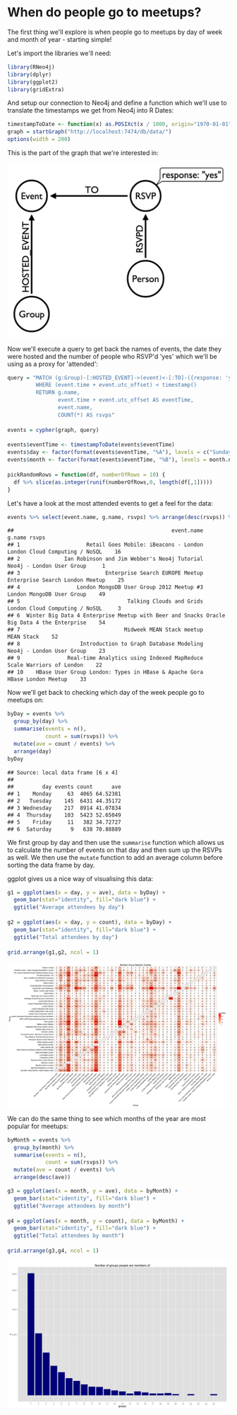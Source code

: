When do people go to meetups?
========================================================

The first thing we'll explore is when people go to meetups by day of week and month of year - starting simple!

Let's import the libraries we'll need:


```r
library(RNeo4j)
library(dplyr)
library(ggplot2)
library(gridExtra)
```

And setup our connection to Neo4j and define a function which we'll use to translate the timestamps we get from Neo4j into R Dates:


```r
timestampToDate <- function(x) as.POSIXct(x / 1000, origin="1970-01-01", tz = "GMT")
graph = startGraph("http://localhost:7474/db/data/")
options(width = 200)
```

This is the part of the graph that we're interested in:

<img src="images/when.png" width="500" />

Now we'll execute a query to get back the names of events, the date they were hosted and the number of people who RSVP'd 'yes' which we'll be using as a proxy for 'attended':



```r
query = "MATCH (g:Group)-[:HOSTED_EVENT]->(event)<-[:TO]-({response: 'yes'})<-[:RSVPD]-()
         WHERE (event.time + event.utc_offset) < timestamp()
         RETURN g.name, 
                event.time + event.utc_offset AS eventTime,
                event.name, 
                COUNT(*) AS rsvps"

events = cypher(graph, query)

events$eventTime <- timestampToDate(events$eventTime)
events$day <- factor(format(events$eventTime, "%A"), levels = c("Sunday", "Monday", "Tuesday", "Wednesday", "Thursday", "Friday", "Saturday"))
events$month <- factor(format(events$eventTime, "%B"), levels = month.name)

pickRandomRows = function(df, numberOfRows = 10) {
  df %>% slice(as.integer(runif(numberOfRows,0, length(df[,1]))))
}
```

Let's have a look at the most attended events to get a feel for the data:


```r
events %>% select(event.name, g.name, rsvps) %>% arrange(desc(rsvps)) %>% pickRandomRows()
```

```
##                                                  event.name                           g.name rsvps
## 1                     Retail Goes Mobile: iBeacons - London   London Cloud Computing / NoSQL    16
## 2              Ian Robinson and Jim Webber's Neo4j Tutorial        Neo4j - London User Group     1
## 3                           Enterprise Search EUROPE Meetup  Enterprise Search London Meetup    25
## 4                  London MongoDB User Group 2012 Meetup #3        London MongoDB User Group    49
## 5                                  Talking Clouds and Grids   London Cloud Computing / NoSQL     3
## 6  Winter Big Data 4 Enterprise Meetup with Beer and Snacks Oracle Big Data 4 the Enterprise    54
## 7                                 Midweek MEAN Stack meetup                       MEAN Stack    52
## 8                   Introduction to Graph Database Modeling        Neo4j - London User Group    23
## 9               Real-time Analytics using Indexed MapReduce         Scale Warriors of London    22
## 10    HBase User Group London: Types in HBase & Apache Gora              HBase London Meetup    33
```

Now we'll get back to checking which day of the week people go to meetups on:



```r
byDay = events %>% 
  group_by(day) %>%
  summarise(events = n(), 
            count = sum(rsvps)) %>%
  mutate(ave = count / events) %>%
  arrange(day)
byDay
```

```
## Source: local data frame [6 x 4]
## 
##         day events count      ave
## 1    Monday     63  4065 64.52381
## 2   Tuesday    145  6431 44.35172
## 3 Wednesday    217  8914 41.07834
## 4  Thursday    103  5423 52.65049
## 5    Friday     11   382 34.72727
## 6  Saturday      9   638 70.88889
```

We first group by day and then use the `summarise` function which allows us to calculate the number of events on that day and then sum up the RSVPs as well. We then use the `mutate` function to add an average column before sorting the data frame by day.

ggplot gives us a nice way of visualising this data:


```r
g1 = ggplot(aes(x = day, y = ave), data = byDay) + 
  geom_bar(stat="identity", fill="dark blue") + 
  ggtitle("Average attendees by day")

g2 = ggplot(aes(x = day, y = count), data = byDay) + 
  geom_bar(stat="identity", fill="dark blue") + 
  ggtitle("Total attendees by day")

grid.arrange(g1,g2, ncol = 1)
```

![plot of chunk unnamed-chunk-6](figure/unnamed-chunk-6-1.png) 

We can do the same thing to see which months of the year are most popular for meetups:


```r
byMonth = events %>% 
  group_by(month) %>%
  summarise(events = n(), 
            count = sum(rsvps)) %>%
  mutate(ave = count / events) %>%
  arrange(desc(ave))
```


```r
g3 = ggplot(aes(x = month, y = ave), data = byMonth) + 
  geom_bar(stat="identity", fill="dark blue") + 
  ggtitle("Average attendees by month")

g4 = ggplot(aes(x = month, y = count), data = byMonth) + 
  geom_bar(stat="identity", fill="dark blue") + 
  ggtitle("Total attendees by month")

grid.arrange(g3,g4, ncol = 1)
```

![plot of chunk unnamed-chunk-8](figure/unnamed-chunk-8-1.png) 

